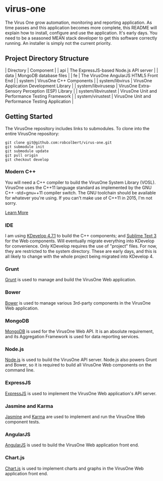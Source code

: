 # virus-one
The Virus One grow automation, monitoring and reporting application. As time 
passes and this application becomes more complete, this README will explain how 
to install, configure and use the application. It's early days. You need to be a 
seasoned MEAN stack developer to get this software correctly running. An 
installer is simply not the current priority.

## Project Directory Structure

| Directory           | Component                                               |
| api                 | The ExpressJS-based Node.js API server                  |
| data                | MongoDB database files                                  |
| fe                  | The VirusOne AngularJS HTML5 Front End                  |
| system              | VirusOne C++ Components                                 |
| system/libvirus     | VirusOne Application Development Library                |
| system/libvirusesp  | VirusOne Extra-Sensory Perception (ESP) Library         |
| system/libvirustest | VirusOne Unit and Performance Testing Framework         |
| system/virustest    | VirusOne Unit and Performance Testing Application       |

## Getting Started
The VirusOne repository includes links to submodules. To clone into the entire 
VirusOne repository:

    git clone git@github.com:robcolbert/virus-one.git
    git submodule init
    git submodule update
    git pull origin
    git checkout develop

### Modern C++
You will need a C++ compiler to build the VirusOne System Library (VOSL). 
VirusOne uses the C++11 language standard as implemented by the GNU C++ 
-std=gnu++11 compiler switch. The GNU toolchain should be available for whatever 
you're using. If you can't make use of C++11 in 2015, I'm not sorry.

[Learn More](http://blog.smartbear.com/c-plus-plus/the-biggest-changes-in-c11-and-why-you-should-care/)

### IDE
I am using [KDevelop 4.7.1](https://www.kdevelop.org/) to build the C++ 
components; and [Sublime Text 3](http://www.sublimetext.com/3) for the Web 
components. Will eventually migrate everything into KDevelop for convenience. 
Only KDevelop requires the use of "project" files. For now, they are restricted 
to the system directory. These are early days, and this is all likely to change 
with the whole project being migrated into KDevelop 4.

### Grunt
[Grunt](http://gruntjs.com/) is used to manage and build the VirusOne Web 
application.

### Bower
[Bower](http://bower.io/) is used to manage various 3rd-party components in the 
VirusOne Web application.

### MongoDB
[MongoDB](https://www.mongodb.org/) is used for the VirusOne Web API. It is an 
absolute requirement, and its Aggregation Framework is used for data reporting 
services.

### Node.js
[Node.js](https://nodejs.org/) is used to build the VirusOne API server. 
Node.js also powers Grunt and Bower, so it is required to build all VirusOne Web 
components on the command line.

### ExpressJS
[ExpressJS](http://expressjs.com/) is used to implement the VirusOne Web 
application's API server.

### Jasmine and Karma
[Jasmine](http://jasmine.github.io/) and 
[Karma](http://karma-runner.github.io/0.13/index.html) are used to implement and 
run the VirusOne Web component tests.

### AngularJS
[AngularJS](https://angularjs.org/) is used to build the VirusOne Web 
application front end.

### Chart.js
[Chart.js](http://www.chartjs.org/) is used to implement charts and graphs in 
the VirusOne Web application front end.
